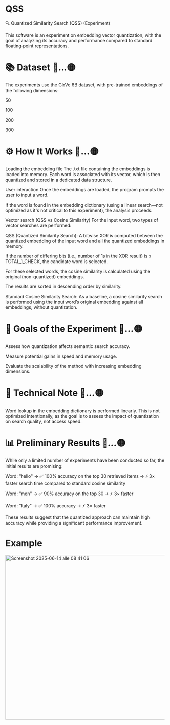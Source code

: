 # QSS
🔍 Quantized Similarity Search (QSS) (Experiment)

This software is an experiment on embedding vector quantization, with the goal of analyzing its accuracy and performance compared to standard floating-point representations.

# 📚 Dataset 👀...🟡 

The experiments use the GloVe 6B dataset, with pre-trained embeddings of the following dimensions:

50

100

200

300

# ⚙️ How It Works 👀...🟡 

Loading the embedding file
The .txt file containing the embeddings is loaded into memory. Each word is associated with its vector, which is then quantized and stored in a dedicated data structure.

User interaction
Once the embeddings are loaded, the program prompts the user to input a word.

If the word is found in the embedding dictionary (using a linear search—not optimized as it's not critical to this experiment), the analysis proceeds.

Vector search (QSS vs Cosine Similarity)
For the input word, two types of vector searches are performed:

QSS (Quantized Similarity Search):
A bitwise XOR is computed between the quantized embedding of the input word and all the quantized embeddings in memory.

If the number of differing bits (i.e., number of 1s in the XOR result) is ≤ TOTAL_1_CHECK, the candidate word is selected.

For these selected words, the cosine similarity is calculated using the original (non-quantized) embeddings.

The results are sorted in descending order by similarity.

Standard Cosine Similarity Search:
As a baseline, a cosine similarity search is performed using the input word’s original embedding against all embeddings, without quantization.

# 🧪 Goals of the Experiment 👀...🟡 

Assess how quantization affects semantic search accuracy.

Measure potential gains in speed and memory usage.

Evaluate the scalability of the method with increasing embedding dimensions.

# 🚧 Technical Note 👀...🟡 

Word lookup in the embedding dictionary is performed linearly. This is not optimized intentionally, as the goal is to assess the impact of quantization on search quality, not access speed.



# 📊 Preliminary Results 👀...🟡 

While only a limited number of experiments have been conducted so far, the initial results are promising:

Word: "hello"
→ ✅ 100% accuracy on the top 30 retrieved items
→ ⚡ 3× faster search time compared to standard cosine similarity

Word: "men"
→ ✅ 90% accuracy on the top 30
→ ⚡ 3× faster

Word: "Italy"
→ ✅ 100% accuracy
→ ⚡ 3× faster

These results suggest that the quantized approach can maintain high accuracy while providing a significant performance improvement.


# Example

<img width="519" alt="Screenshot 2025-06-14 alle 08 41 06" src="https://github.com/user-attachments/assets/e5d7f424-643a-4223-ab63-cb91228ff3f8" />
